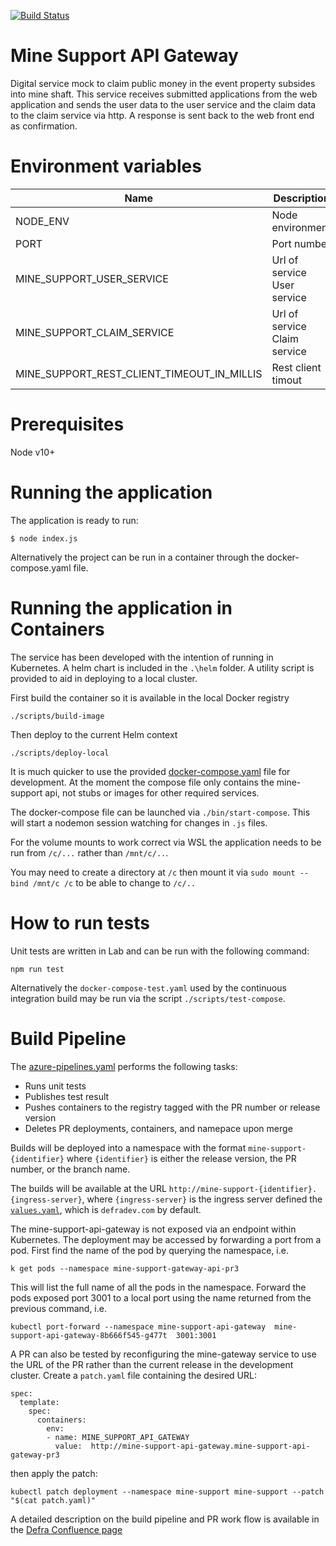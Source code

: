 [![Build Status](https://defradev.visualstudio.com/DEFRA_FutureFarming/_apis/build/status/DEFRA.mine-support-api-gateway?branchName=develop)](https://defradev.visualstudio.com/DEFRA_FutureFarming/_build/latest?definitionId=583&branchName=develop)

# Mine Support API Gateway
Digital service mock to claim public money in the event property subsides into mine shaft.  This service receives submitted applications from the web application and sends the user data to the user service and the claim data to the claim service via http.  A response is sent back to the web front end as confirmation.

# Environment variables
|Name|Description|Required|Default|Valid|Notes|
|---|---|:---:|---|---|---|
|NODE_ENV|Node environment|no|development|development,test,production||
|PORT|Port number|no|3001|||
|MINE_SUPPORT_USER_SERVICE|Url of service User service|no|http://localhost:3002|||
|MINE_SUPPORT_CLAIM_SERVICE|Url of service Claim service|no|http://localhost:3003|||
|MINE_SUPPORT_REST_CLIENT_TIMEOUT_IN_MILLIS|Rest client timout|no|5000|||

# Prerequisites
Node v10+

# Running the application
The application is ready to run:

`$ node index.js`

Alternatively the project can be run in a container through the docker-compose.yaml file.

# Running the application in Containers
The service has been developed with the intention of running in Kubernetes. A helm chart is included in the `.\helm` folder.
A utility script is provided to aid in deploying to a local cluster.

First build the container so it is available in the local Docker registry

 `./scripts/build-image`
 
 Then deploy to the current Helm context

 `./scripts/deploy-local`

It is much quicker to use the provided [docker-compose.yaml](./docker-compose.yaml) file for development. At the moment the compose file only contains the mine-support api, not stubs or images for other required services.

The docker-compose file can be launched via `./bin/start-compose`. This will start a nodemon session watching for changes in `.js` files.

For the volume mounts to work correct via WSL the application needs to be run from `/c/...` rather than `/mnt/c/..`.

You may need to create a directory at `/c` then mount it via `sudo mount --bind /mnt/c /c` to be able to change to `/c/..`

# How to run tests
Unit tests are written in Lab and can be run with the following command:

`npm run test`

Alternatively the `docker-compose-test.yaml` used by the continuous integration build may be run via the script `./scripts/test-compose`.

# Build Pipeline

The [azure-pipelines.yaml](azure-pipelines.yaml) performs the following tasks:
- Runs unit tests
- Publishes test result
- Pushes containers to the registry tagged with the PR number or release version
- Deletes PR deployments, containers, and namepace upon merge

Builds will be deployed into a namespace with the format `mine-support-{identifier}` where `{identifier}` is either the release version, the PR number, or the branch name.

The builds will be available at the URL `http://mine-support-{identifier}.{ingress-server}`, where `{ingress-server}` is the ingress server defined the [`values.yaml`](./helm/values.yaml),  which is `defradev.com` by default.

The mine-support-api-gateway is not exposed via an endpoint within Kubernetes.
The deployment may be accessed by forwarding a port from a pod.
First find the name of the pod by querying the namespace, i.e.

`k get pods --namespace mine-support-gateway-api-pr3`

This will list the full name of all the pods in the namespace. Forward the pods exposed port 3001
to a local port using the name returned from the previous command, i.e.

`kubectl port-forward --namespace mine-support-api-gateway  mine-support-api-gateway-8b666f545-g477t  3001:3001`

A PR can also be tested by reconfiguring the mine-gateway service to use the URL of the PR rather than the current release in the development cluster. Create a `patch.yaml` file containing the desired URL:
```
spec:
  template:
    spec:
      containers:
        env:
        - name: MINE_SUPPORT_API_GATEWAY
          value:  http://mine-support-api-gateway.mine-support-api-gateway-pr3
```
then apply the patch:

`kubectl patch deployment --namespace mine-support mine-support --patch "$(cat patch.yaml)"`

A detailed description on the build pipeline and PR work flow is available in the [Defra Confluence page](https://eaflood.atlassian.net/wiki/spaces/FFCPD/pages/1281359920/Build+Pipeline+and+PR+Workflow)
